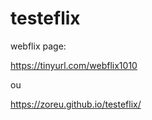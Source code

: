 # testeflix

webflix page:

https://tinyurl.com/webflix1010

ou

https://zoreu.github.io/testeflix/
